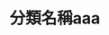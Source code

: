 ---
title: '分類名稱aaa'
pictures: '["https://raw.githubusercontent.com/chyushya/cms-content/main/content/resources/images/1648663390911-2926-2055-DSC02270%20OK.jpg","https://raw.githubusercontent.com/chyushya/cms-content/main/content/resources/images/1648663391333-14787-10559-%E7%94%B2%E4%BB%99%E5%A4%A7%E6%A9%8B%E9%80%9A%E8%BB%8A%E5%85%B8%E7%A6%AE.jpg"]'
---